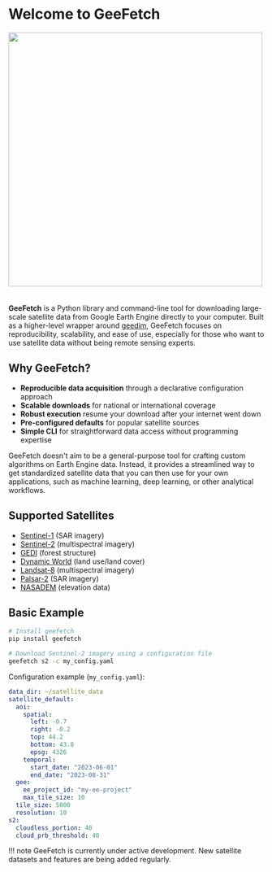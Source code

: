 # Welcome to GeeFetch

<img src="assets/logo-horizontal-750px.png" width="500" style="margin-bottom: 20px"/>

**GeeFetch** is a Python library and command-line tool for downloading large-scale satellite data from Google Earth Engine directly to your computer. Built as a higher-level wrapper around [geedim](https://geedim.readthedocs.io/en/latest/), GeeFetch focuses on reproducibility, scalability, and ease of use, especially for those who want to use satellite data without being remote sensing experts.

## Why GeeFetch?

- **Reproducible data acquisition** through a declarative configuration approach
- **Scalable downloads** for national or international coverage
- **Robust execution** resume your download after your internet went down
- **Pre-configured defaults** for popular satellite sources
- **Simple CLI** for straightforward data access without programming expertise

GeeFetch doesn't aim to be a general-purpose tool for crafting custom algorithms on Earth Engine data. Instead, it provides a streamlined way to get standardized satellite data that you can then use for your own applications, such as machine learning, deep learning, or other analytical workflows.

## Supported Satellites

- [Sentinel-1](https://developers.google.com/earth-engine/datasets/catalog/COPERNICUS_S1_GRD) (SAR imagery)
- [Sentinel-2](https://developers.google.com/earth-engine/datasets/catalog/sentinel-2) (multispectral imagery)
- [GEDI](https://developers.google.com/earth-engine/datasets/catalog/LARSE_GEDI_GEDI02_A_002_MONTHLY) (forest structure)
- [Dynamic World](https://developers.google.com/earth-engine/datasets/catalog/GOOGLE_DYNAMICWORLD_V1) (land use/land cover)
- [Landsat-8](https://developers.google.com/earth-engine/datasets/catalog/LANDSAT_LC08_C02_T2_L2) (multispectral imagery)
- [Palsar-2](https://developers.google.com/earth-engine/datasets/catalog/JAXA_ALOS_PALSAR-2_Level2_2_ScanSAR) (SAR imagery)
- [NASADEM](https://developers.google.com/earth-engine/datasets/catalog/NASA_NASADEM_HGT_001) (elevation data)

## Basic Example

```bash
# Install geefetch
pip install geefetch

# Download Sentinel-2 imagery using a configuration file
geefetch s2 -c my_config.yaml
```

Configuration example (`my_config.yaml`):

```yaml
data_dir: ~/satellite_data
satellite_default:
  aoi:
    spatial:
      left: -0.7
      right: -0.2
      top: 44.2
      bottom: 43.8
      epsg: 4326
    temporal:
      start_date: "2023-06-01"
      end_date: "2023-08-31"
  gee:
    ee_project_id: "my-ee-project"
    max_tile_size: 10
  tile_size: 5000
  resolution: 10
s2:
  cloudless_portion: 40
  cloud_prb_threshold: 40
```

!!! note
    GeeFetch is currently under active development. New satellite datasets and features are being added regularly.
